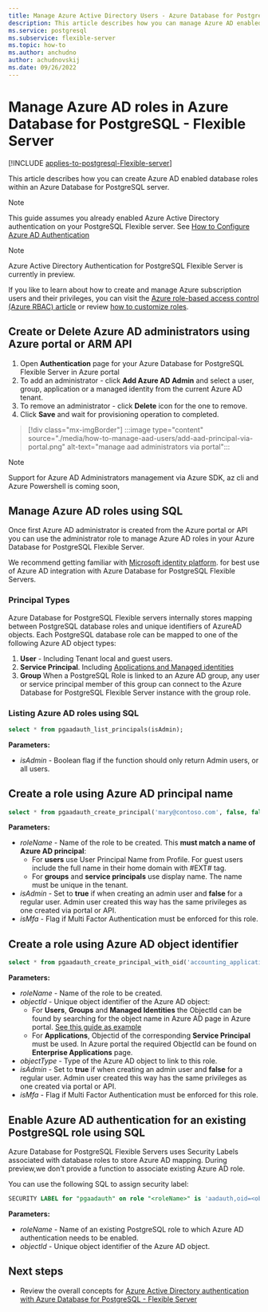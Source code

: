```yaml
---
title: Manage Azure Active Directory Users - Azure Database for PostgreSQL - Flexible Server
description: This article describes how you can manage Azure AD enabled roles to interact with an Azure Database for PostgreSQL - Flexible Server.
ms.service: postgresql
ms.subservice: flexible-server
ms.topic: how-to
ms.author: anchudno
author: achudnovskij
ms.date: 09/26/2022
---
```


# Manage Azure AD roles in Azure Database for PostgreSQL - Flexible Server

[!INCLUDE [applies-to-postgresql-Flexible-server](../includes/applies-to-postgresql-Flexible-server.md)]

This article describes how you can create Azure AD enabled database roles within an Azure Database for PostgreSQL server.

> [!NOTE]
> This guide assumes you already enabled Azure Active Directory authentication on your PostgreSQL Flexible server.
> See [How to Configure Azure AD Authentication](./how-to-configure-sign-in-azure-ad-authentication.md)

> [!NOTE]
> Azure Active Directory Authentication for PostgreSQL Flexible Server is currently in preview.

If you like to learn about how to create and manage Azure subscription users and their privileges, you can visit the [Azure role-based access control (Azure RBAC) article](../../role-based-access-control/built-in-roles.md) or review [how to customize roles](../../role-based-access-control/custom-roles.md).

## Create or Delete Azure AD administrators using Azure portal or ARM API

1. Open **Authentication** page for your Azure Database for PostgreSQL Flexible Server in Azure portal
1. To add an administrator - click **Add Azure AD Admin**  and select a user, group, application or a managed identity from the current Azure AD tenant.
1. To remove an administrator - click **Delete** icon for the one to remove.
1. Click **Save** and wait for provisioning operation to completed.

> [!div class="mx-imgBorder"]
> :::image type="content" source="./media/how-to-manage-aad-users/add-aad-principal-via-portal.png" alt-text="manage aad administrators via portal":::

> [!NOTE]
> Support for Azure AD Administrators management via Azure SDK, az cli and Azure Powershell is coming soon,

## Manage Azure AD roles using SQL

Once first Azure AD administrator is created from the Azure portal or API you can use the administrator role to manage Azure AD roles in your Azure Database for PostgreSQL Flexible Server.

We recommend getting familiar with [Microsoft identity platform](../../active-directory/develop/v2-overview.md). for best use of Azure AD integration with Azure Database for PostgreSQL Flexible Servers.

### Principal Types

Azure Database for PostgreSQL Flexible servers internally stores mapping between PostgreSQL database roles and unique identifiers of AzureAD objects.
Each PostgreSQL database role can be mapped to one of the following Azure AD object types:

1. **User** - Including Tenant local and guest users.
2. **Service Principal**. Including [Applications and Managed identities](../../active-directory/develop/app-objects-and-service-principals.md)
3. **Group**  When a PostgreSQL Role is linked to an Azure AD group, any user or service principal member of this group can connect to the Azure Database for PostgreSQL Flexible Server instance with the group role.

### Listing Azure AD roles using SQL

```sql
select * from pgaadauth_list_principals(isAdmin);
```

**Parameters:**
- *isAdmin* - Boolean flag if the function should only return Admin users, or all users.

## Create a role using Azure AD principal name

```sql
select * from pgaadauth_create_principal('mary@contoso.com', false, false);
```

**Parameters:**
- *roleName* - Name of the role to be created. This **must match a name of Azure AD principal**:
   - For **users** use User Principal Name from Profile. For guest users include the full name in their home domain with #EXT# tag.
   - For **groups** and **service principals** use display name. The name must be unique in the tenant.
- *isAdmin* - Set to **true** if when creating an admin user and **false** for a regular user. Admin user created this way has the same privileges as one created via portal or API.
- *isMfa* - Flag if Multi Factor Authentication must be enforced for this role.

## Create a role using Azure AD object identifier

```sql
select * from pgaadauth_create_principal_with_oid('accounting_application', '00000000-0000-0000-0000-000000000000', 'service', false, false);
```

**Parameters:**
- *roleName* - Name of the role to be created.
- *objectId* - Unique object identifier of the Azure AD object:
   - For **Users**, **Groups** and **Managed Identities** the ObjectId can be found by searching for the object name in Azure AD page in Azure portal. [See this guide as example](/partner-center/find-ids-and-domain-names)
   - For **Applications**, Objectid of the corresponding **Service Principal** must be used. In Azure portal the required ObjectId can be found on **Enterprise Applications** page.
- *objectType* - Type of the Azure AD object to link to this role.
- *isAdmin* - Set to **true** if when creating an admin user and **false** for a regular user. Admin user created this way has the same privileges as one created via portal or API.
- *isMfa* - Flag if Multi Factor Authentication must be enforced for this role.

## Enable Azure AD authentication for an existing PostgreSQL role using SQL

Azure Database for PostgreSQL Flexible Servers uses Security Labels associated with database roles to store Azure AD mapping.
During preview,we don't provide a function to associate existing Azure AD role.

You can use the following SQL to assign security label:
```sql
SECURITY LABEL for "pgaadauth" on role "<roleName>" is 'aadauth,oid=<objectId>'
```

**Parameters:**
- *roleName* - Name of an existing PostgreSQL role to which Azure AD authentication needs to be enabled.
- *objectId* - Unique object identifier of the Azure AD object.


## Next steps

* Review the overall concepts for [Azure Active Directory authentication with Azure Database for PostgreSQL - Flexible Server](concepts-azure-ad-authentication.md)
